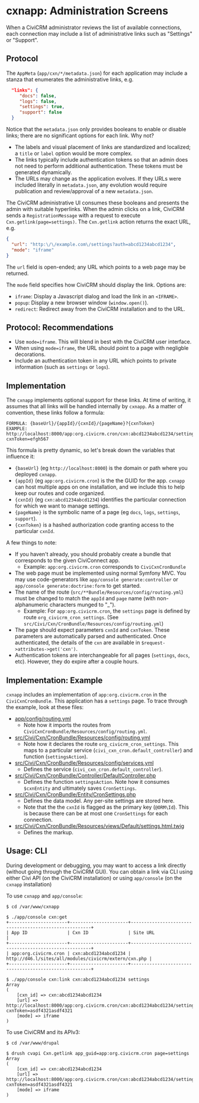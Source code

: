 # cxnapp: Administration Screens

When a CiviCRM administrator reviews the list of available connections, each
connection may include a list of administrative links such as "Settings" or
"Support".

## Protocol

The `AppMeta` (`app/cxn/*/metadata.json`) for each application may include a stanza that enumerates
the administrative links, e.g.

```json
  "links": {
     "docs": false,
     "logs": false,
     "settings": true,
     "support": false
  }
```

Notice that the `metadata.json` only provides booleans to enable or disable links; there are no
significant options for each link.  Why not?

 * The labels and visual placement of links are standardized and localized; a `title`
   or `label` option would be more complex.
 * The links typically include authentication tokens so that an admin does not need
   to perform additional authentication. These tokens must be generated dynamically.
 * The URLs may change as the application evolves. If they URLs were included literally in
   `metadata.json`, any evolution would require publication and review/approval of a new
   `metadata.json`.

The CiviCRM administrative UI consumes these booleans and presents the admin with suitable
hyperlinks.  When the admin clicks on a link, CiviCRM sends a `RegistrationMessage` with a request
to execute `Cxn.getlink(page=settings)`.  The `Cxn.getlink` action returns the exact URL, e.g.

```json
{
  "url": "http:\/\/example.com\/settings?auth=abcd1234abcd1234",
  "mode": "iframe"
}
```

The `url` field is open-ended; any URL which points to a web page may be returned.

The `mode` field specifies how CiviCRM should display the link. Options are:

 * `iframe`: Display a Javascript dialog and load the link in an `<IFRAME>`.
 * `popup`: Display a new browser window (`window.open()`).
 * `redirect`: Redirect away from the CiviCRM installation and to the URL.

## Protocol: Recommendations

 * Use `mode=iframe`. This will blend in best with the CiviCRM user interface.
 * When using `mode=iframe`, the URL should point to a page with negligble decorations.
 * Include an authentication token in any URL which points to private information
   (such as `settings` or `logs`).

## Implementation

The `cxnapp` implements optional support for these links. At time of writing, it assumes
that all links will be handled internally by `cxnapp`. As a matter of convention, these
links follow a formula:

```
FORMULA: {baseUrl}/{appId}/{cxnId}/{pageName}?{cxnToken}
EXAMPLE: http://localhost:8000/app:org.civicrm.cron/cxn:abcd1234abcd1234/settings?cxnToken=efgh567
```

This formula is pretty dynamic, so let's break down the variables that influence it:

 * `{baseUrl}` (eg `http://localhost:8000`) is the domain or path where you deployed `cxnapp`.
 * `{appId}` (eg `app:org.civicrm.cron`) is the the GUID for the app.
   `cxnapp` can host multiple apps on one installation, and we include
   this to help keep our routes and code organized.
 * `{cxnId}` (eg `cxn:abcd1234abcd1234`) identifies the particular connection for which
   we want to manage settings.
 * `{pageName}` is the symbolic name of a page (eg `docs`, `logs`, `settings`, `support`).
 * `{cxnToken}` is a hashed authorization code granting access to the particular `cxnId`.

A few things to note:

 * If you haven't already, you should probably create a bundle that corresponds to the
   given CiviConnect app.
     * Example: `app:org.civicrm.cron` corresponds to `CiviCxnCronBundle`
 * The web page must be implemented using normal Symfony MVC. You may use code-generators
   like `app/console generate:controller` or `app/console generate:doctrine:form` to
   get started.
 * The name of the route (`src/**Bundle/Resources/config/routing.yml`) must be changed to match
   the `appId` and `page` name (with non-alphanumeric characters munged to "_").
     * Example: For `app:org.civicrm.cron`, the `settings` page is defined by route
       `org_civicrm_cron_settings`. (See `src/Civi/Cxn/CronBundle/Resources/config/routing.yml`)
 * The page should expect parameters `cxnId` and `cxnToken`. These parameters are automatically
   parsed and authenticated. Once authenticated, the details of the `cxn` are available in
   `$request->attributes->get('cxn')`.
 * Authentication tokens are interchangeable for all pages (`settings`, `docs`, etc). However,
   they do expire after a couple hours.

## Implementation: Example

`cxnapp` includes an implementation of `app:org.civicrm.cron` in the `CiviCxnCronBundle`. This
application has a `settings` page. To trace through the example, look at these files:

 * [app/config/routing.yml](../app/config/routing.yml)
   * Note how it imports the routes from `CiviCxnCronBundle/Resources/config/routing.yml`.
 * [src/Civi/Cxn/CronBundle/Resources/config/routing.yml](../src/Civi/Cxn/CronBundle/Resources/config/routing.yml)
   * Note how it declares the route `org_civicrm_cron_settings`. This maps to a particular service
     (`civi_cxn_cron.default_controller`) and function (`settingsAction`).
 * [src/Civi/Cxn/CronBundle/Resources/config/services.yml](../src/Civi/Cxn/CronBundle/Resources/config/services.yml)
   * Defines the service (`civi_cxn_cron.default_controller`).
 * [src/Civi/Cxn/CronBundle/Controller/DefaultController.php](../src/Civi/Cxn/CronBundle/Controller/DefaultController.php)
   * Defines the function `settingsAction`. Note how it consumes `$cxnEntity` and ultimately saves `CronSettings`.
 * [src/Civi/Cxn/CronBundle/Entity/CronSettings.php](../src/Civi/Cxn/CronBundle/Entity/CronSettings.php)
   * Defines the data model. Any per-site settings are stored here.
   * Note that the the `cxnId` is flagged as the primary key (`@ORM\Id`). This is because there can be
     at most one `CronSettings` for each connection.
 * [src/Civi/Cxn/CronBundle/Resources/views/Default/settings.html.twig](../src/Civi/Cxn/CronBundle/Resources/views/Default/settings.html.twig)
   * Defines the markup.

## Usage: CLI

During development or debugging, you may want to access a link directly (without going through the
CiviCRM GUI). You can obtain a link via CLI using either Civi API (on the CiviCRM installation) or
using `app/console` (on the `cxnapp` installation)

To use `cxnapp` and `app/console`:

```
$ cd /var/www/cxnapp

$ ./app/console cxn:get
+----------------------+----------------------+-------------------------------------------------------+
| App ID               | Cxn ID               | Site URL                                              |
+----------------------+----------------------+-------------------------------------------------------+
| app:org.civicrm.cron | cxn:abcd1234abcd1234 | http://d46.l/sites/all/modules/civicrm/extern/cxn.php |
+----------------------+----------------------+-------------------------------------------------------+

$ ./app/console cxn:link cxn:abcd1234abcd1234 settings
Array
(
    [cxn_id] => cxn:abcd1234abcd1234
    [url] => http://localhost:8000/app:org.civicrm.cron/cxn:abcd1234abcd1234/settings?cxnToken=asdf4321asdf4321
    [mode] => iframe
)
```

To use CiviCRM and its APIv3:

```
$ cd /var/www/drupal

$ drush cvapi Cxn.getlink app_guid=app:org.civicrm.cron page=settings
Array
(
    [cxn_id] => cxn:abcd1234abcd1234
    [url] => http://localhost:8000/app:org.civicrm.cron/cxn:abcd1234abcd1234/settings?cxnToken=asdf4321asdf4321
    [mode] => iframe
)
```
